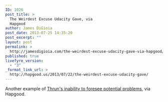 ```yaml
---
ID: 1026
post_title: >
  The Weirdest Excuse Udacity Gave, via
  Hapgood
author: James DiGioia
post_date: 2013-07-25 14:35:20
post_excerpt: ""
layout: post
permalink: >
  http://jamesdigioia.com/the-weirdest-excuse-udacity-gave-via-hapgood/
published: true
livefyre_version:
  - "3"
_format_link_url: >
  http://hapgood.us/2013/07/22/the-weirdest-excuse-udacity-gave/
---
```

Another example of [Thrun's inability to foresee potential problems][1], via Hapgood.

 [1]: http://hapgood.us/2013/07/22/the-weirdest-excuse-udacity-gave/ "The Weirdest Excuse Udacity Gave"